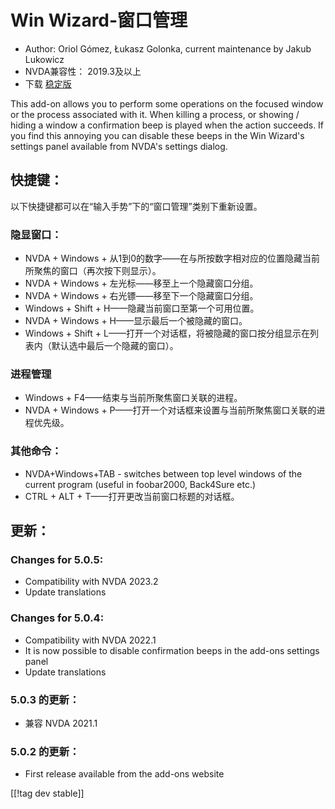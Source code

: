 # Win Wizard-窗口管理 #

* Author: Oriol Gómez, Łukasz Golonka, current maintenance by Jakub Lukowicz
* NVDA兼容性： 2019.3及以上
* 下载 [稳定版][1]

This add-on allows you to perform some operations on the focused window or
the process associated with it.  When killing a process, or showing / hiding
a window a confirmation beep is played when the action succeeds.  If you
find this annoying you can disable these beeps in the Win Wizard's settings
panel available from NVDA's settings dialog.

## 快捷键：
以下快捷键都可以在“输入手势”下的“窗口管理”类别下重新设置。
### 隐显窗口：
* NVDA + Windows + 从1到0的数字——在与所按数字相对应的位置隐藏当前所聚焦的窗口（再次按下则显示）。
* NVDA + Windows + 左光标——移至上一个隐藏窗口分组。
* NVDA + Windows + 右光镖——移至下一个隐藏窗口分组。
* Windows + Shift + H——隐藏当前窗口至第一个可用位置。
* NVDA + Windows + H——显示最后一个被隐藏的窗口。
* Windows + Shift + L——打开一个对话框，将被隐藏的窗口按分组显示在列表内（默认选中最后一个隐藏的窗口）。

### 进程管理
* Windows + F4——结束与当前所聚焦窗口关联的进程。
* NVDA + Windows + P——打开一个对话框来设置与当前所聚焦窗口关联的进程优先级。

### 其他命令：
* NVDA+Windows+TAB - switches between top level windows of the current
  program (useful in foobar2000, Back4Sure etc.)
* CTRL + ALT + T——打开更改当前窗口标题的对话框。

## 更新：

### Changes for 5.0.5:

* Compatibility with NVDA 2023.2
* Update translations

### Changes for 5.0.4:

* Compatibility with NVDA 2022.1
* It is now possible to disable confirmation beeps in the add-ons settings
  panel
* Update translations

### 5.0.3 的更新：

* 兼容 NVDA 2021.1

### 5.0.2 的更新：

* First release available from the add-ons website

[[!tag dev stable]]

[1]: https://www.nvaccess.org/addonStore/legacy?file=winwizard

